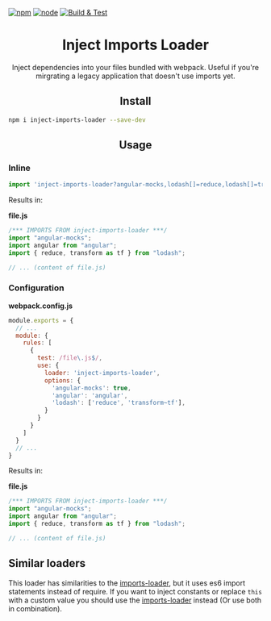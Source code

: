 [![npm][npm]][npm-url]
[![node][node]][node-url]
[![Build & Test](https://github.com/Backfighter/inject-imports-loader/actions/workflows/github-actions-build.yml/badge.svg)](https://github.com/Backfighter/inject-imports-loader/actions/workflows/github-actions-build.yml)

<div align="center">
  <h1>Inject Imports Loader</h1>
  <p>
    Inject dependencies into your files bundled with webpack.
    Useful if you're mirgrating a legacy application that 
    doesn't use imports yet.
  <p>
</div>

<h2 align="center">Install</h2>

```bash
npm i inject-imports-loader --save-dev
```

<h2 align="center">Usage</h2>

### Inline

```js
import 'inject-imports-loader?angular-mocks,lodash[]=reduce,lodash[]=transform~tf!./file.js';
```
Results in:  

**file.js**
```js
/*** IMPORTS FROM inject-imports-loader ***/
import "angular-mocks";
import angular from "angular";
import { reduce, transform as tf } from "lodash";

// ... (content of file.js)
```

### Configuration

**webpack.config.js**
```js
module.exports = {
  // ...
  module: {
    rules: [
      {
        test: /file\.js$/,
        use: {
          loader: 'inject-imports-loader',
          options: {
            'angular-mocks': true,
            'angular': 'angular',
            'lodash': ['reduce', 'transform~tf'],
          }
        }
      }
    ]
  }
  // ...
}
```
Results in:  

**file.js**
```js
/*** IMPORTS FROM inject-imports-loader ***/
import "angular-mocks";
import angular from "angular";
import { reduce, transform as tf } from "lodash";

// ... (content of file.js)
```

## Similar loaders

This loader has similarities to the 
[imports-loader][imports-loader],
but it uses es6 import statements instead of require.
If you want to inject constants or replace `this` with a custom value
you should use the [imports-loader][imports-loader] instead
(Or use both in combination).

[imports-loader]: https://github.com/webpack-contrib/imports-loader

[travis]: https://img.shields.io/travis/Backfighter/inject-imports-loader?style=flat-square
[travis-url]: https://travis-ci.org/Backfighter/inject-imports-loader

[npm]: https://img.shields.io/npm/v/inject-imports-loader.svg?style=flat-square
[npm-url]: https://npmjs.com/package/inject-imports-loader

[node]: https://img.shields.io/node/v/inject-imports-loader.svg?style=flat-square
[node-url]: https://nodejs.org

[deps]: https://img.shields.io/david/Backfighter/inject-imports-loader?style=flat-square
[deps-url]: https://david-dm.org/Backfighter/inject-imports-loader
